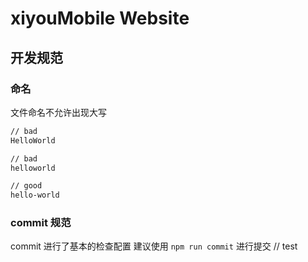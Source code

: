 # xiyouMobile Website

## 开发规范

### 命名

文件命名不允许出现大写

```bash
// bad
HelloWorld

// bad
helloworld

// good
hello-world
```

### commit 规范

commit 进行了基本的检查配置
建议使用 `npm run commit` 进行提交
// test
